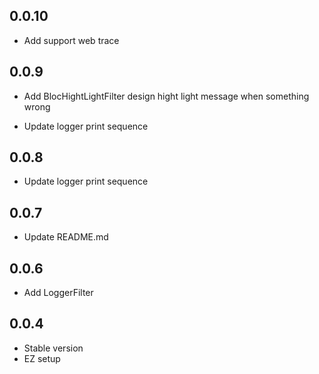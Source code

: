 ## 0.0.10
- Add support web trace

## 0.0.9
- Add BlocHightLightFilter design hight light message when something wrong 

- Update logger print sequence
## 0.0.8

- Update logger print sequence
## 0.0.7

- Update README.md
## 0.0.6

- Add LoggerFilter
## 0.0.4

- Stable version
- EZ setup
